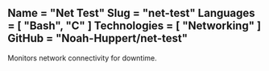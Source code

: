 Name = "Net Test"
Slug = "net-test"
Languages = [ "Bash", "C" ]
Technologies = [ "Networking" ]
GitHub = "Noah-Huppert/net-test"
---
Monitors network connectivity for downtime.
